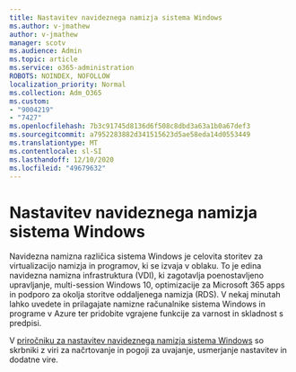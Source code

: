 ```yaml
---
title: Nastavitev navideznega namizja sistema Windows
ms.author: v-jmathew
author: v-jmathew
manager: scotv
ms.audience: Admin
ms.topic: article
ms.service: o365-administration
ROBOTS: NOINDEX, NOFOLLOW
localization_priority: Normal
ms.collection: Adm_O365
ms.custom:
- "9004219"
- "7427"
ms.openlocfilehash: 7b3c91745d8136d6f508c8dbd3a63a1b0a67def3
ms.sourcegitcommit: a7952283882d341515623d5ae58eda14d0553449
ms.translationtype: MT
ms.contentlocale: sl-SI
ms.lasthandoff: 12/10/2020
ms.locfileid: "49679632"
---
```

# <a name="set-up-windows-virtual-desktop"></a>Nastavitev navideznega namizja sistema Windows

Navidezna namizna različica sistema Windows je celovita storitev za virtualizacijo namizja in programov, ki se izvaja v oblaku. To je edina navidezna namizna infrastruktura (VDI), ki zagotavlja poenostavljeno upravljanje, multi-session Windows 10, optimizacije za Microsoft 365 apps in podporo za okolja storitve oddaljenega namizja (RDS). V nekaj minutah lahko uvedete in prilagajate namizne računalnike sistema Windows in programe v Azure ter pridobite vgrajene funkcije za varnost in skladnost s predpisi.

V [priročniku za nastavitev navideznega namizja sistema Windows](https://go.microsoft.com/fwlink/?linkid=2146236) so skrbniki z viri za načrtovanje in pogoji za uvajanje, usmerjanje nastavitev in dodatne vire.
